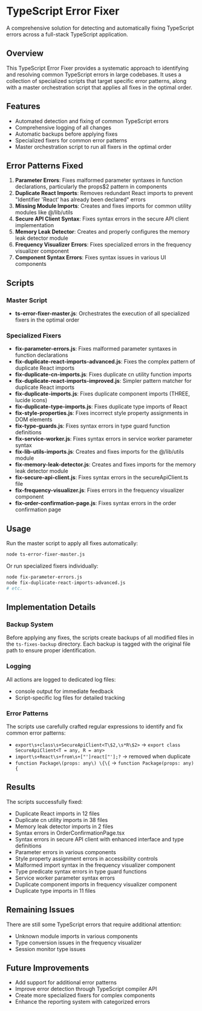 # TypeScript Error Fixer

A comprehensive solution for detecting and automatically fixing TypeScript errors across a full-stack TypeScript application.

## Overview

This TypeScript Error Fixer provides a systematic approach to identifying and resolving common TypeScript errors in large codebases. It uses a collection of specialized scripts that target specific error patterns, along with a master orchestration script that applies all fixes in the optimal order.

## Features

- Automated detection and fixing of common TypeScript errors
- Comprehensive logging of all changes
- Automatic backups before applying fixes
- Specialized fixers for common error patterns
- Master orchestration script to run all fixers in the optimal order

## Error Patterns Fixed

1. **Parameter Errors**: Fixes malformed parameter syntaxes in function declarations, particularly the props$2 pattern in components
2. **Duplicate React Imports**: Removes redundant React imports to prevent "Identifier 'React' has already been declared" errors
3. **Missing Module Imports**: Creates and fixes imports for common utility modules like @/lib/utils
4. **Secure API Client Syntax**: Fixes syntax errors in the secure API client implementation
5. **Memory Leak Detector**: Creates and properly configures the memory leak detector module
6. **Frequency Visualizer Errors**: Fixes specialized errors in the frequency visualizer component
7. **Component Syntax Errors**: Fixes syntax issues in various UI components

## Scripts

### Master Script

- **ts-error-fixer-master.js**: Orchestrates the execution of all specialized fixers in the optimal order

### Specialized Fixers

- **fix-parameter-errors.js**: Fixes malformed parameter syntaxes in function declarations
- **fix-duplicate-react-imports-advanced.js**: Fixes the complex pattern of duplicate React imports
- **fix-duplicate-cn-imports.js**: Fixes duplicate cn utility function imports
- **fix-duplicate-react-imports-improved.js**: Simpler pattern matcher for duplicate React imports
- **fix-duplicate-imports.js**: Fixes duplicate component imports (THREE, lucide icons)
- **fix-duplicate-type-imports.js**: Fixes duplicate type imports of React
- **fix-style-properties.js**: Fixes incorrect style property assignments in DOM elements
- **fix-type-guards.js**: Fixes syntax errors in type guard function definitions
- **fix-service-worker.js**: Fixes syntax errors in service worker parameter syntax
- **fix-lib-utils-imports.js**: Creates and fixes imports for the @/lib/utils module
- **fix-memory-leak-detector.js**: Creates and fixes imports for the memory leak detector module
- **fix-secure-api-client.js**: Fixes syntax errors in the secureApiClient.ts file
- **fix-frequency-visualizer.js**: Fixes errors in the frequency visualizer component
- **fix-order-confirmation-page.js**: Fixes syntax errors in the order confirmation page

## Usage

Run the master script to apply all fixes automatically:

```bash
node ts-error-fixer-master.js
```

Or run specialized fixers individually:

```bash
node fix-parameter-errors.js
node fix-duplicate-react-imports-advanced.js
# etc.
```

## Implementation Details

### Backup System

Before applying any fixes, the scripts create backups of all modified files in the `ts-fixes-backup` directory. Each backup is tagged with the original file path to ensure proper identification.

### Logging

All actions are logged to dedicated log files:
- console output for immediate feedback
- Script-specific log files for detailed tracking

### Error Patterns

The scripts use carefully crafted regular expressions to identify and fix common error patterns:

- `export\s+class\s+SecureApiClient<T\$2,\s*R\$2>` → `export class SecureApiClient<T = any, R = any>`
- `import\s+React\s+from\s+["']react["'];?` → removed when duplicate
- `function Package\(props: any\) \{\{` → `function Package(props: any) {`

## Results

The scripts successfully fixed:
- Duplicate React imports in 12 files
- Duplicate cn utility imports in 38 files
- Memory leak detector imports in 2 files
- Syntax errors in OrderConfirmationPage.tsx
- Syntax errors in secure API client with enhanced interface and type definitions
- Parameter errors in various components
- Style property assignment errors in accessibility controls
- Malformed import syntax in the frequency visualizer component
- Type predicate syntax errors in type guard functions
- Service worker parameter syntax errors
- Duplicate component imports in frequency visualizer component
- Duplicate type imports in 11 files

## Remaining Issues

There are still some TypeScript errors that require additional attention:
- Unknown module imports in various components
- Type conversion issues in the frequency visualizer
- Session monitor type issues

## Future Improvements

- Add support for additional error patterns
- Improve error detection through TypeScript compiler API
- Create more specialized fixers for complex components
- Enhance the reporting system with categorized errors